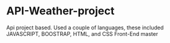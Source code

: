 # API-Weather-project
Api project based. Used a couple of languages, these included JAVASCRIPT, BOOSTRAP, HTML, and CSS
Front-End master 